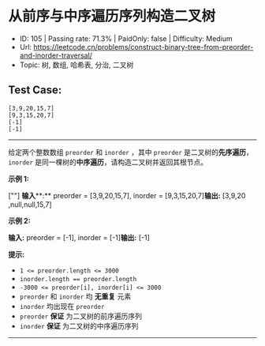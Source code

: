 # 从前序与中序遍历序列构造二叉树                                                

* ID: 105     | Passing rate: 71.3% | PaidOnly: false  | Difficulty: Medium 
* Url: https://leetcode.cn/problems/construct-binary-tree-from-preorder-and-inorder-traversal/ 
* Topic: 树, 数组, 哈希表, 分治, 二叉树 

## Test Case:

```
[3,9,20,15,7]
[9,3,15,20,7]
[-1]
[-1]
```

---

给定两个整数数组 `preorder` 和 `inorder` ，其中 `preorder`
是二叉树的**先序遍历**， `inorder`
是同一棵树的**中序遍历**，请构造二叉树并返回其根节点。


**示例 1:**

[\"\"]
**输入****:** preorder = [3,9,20,15,7], inorder = [9,3,15,20,7]**输出:** [3,9,20
,null,null,15,7]

**示例 2:**

**输入:** preorder = [-1], inorder = [-1]**输出:** [-1]


**提示:**

* `1 <= preorder.length <= 3000`
* `inorder.length == preorder.length`
* `-3000 <= preorder[i], inorder[i] <= 3000`
* `preorder` 和 `inorder` 均 **无重复** 元素
* `inorder` 均出现在 `preorder`
* `preorder` **保证** 为二叉树的前序遍历序列
* `inorder` **保证** 为二叉树的中序遍历序列

---